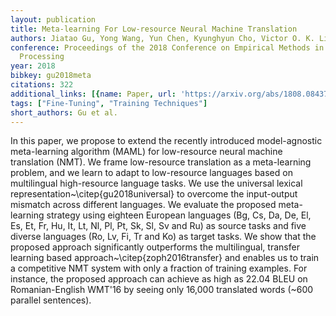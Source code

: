 ```yaml
---
layout: publication
title: Meta-learning For Low-resource Neural Machine Translation
authors: Jiatao Gu, Yong Wang, Yun Chen, Kyunghyun Cho, Victor O. K. Li
conference: Proceedings of the 2018 Conference on Empirical Methods in Natural Language
  Processing
year: 2018
bibkey: gu2018meta
citations: 322
additional_links: [{name: Paper, url: 'https://arxiv.org/abs/1808.08437'}]
tags: ["Fine-Tuning", "Training Techniques"]
short_authors: Gu et al.
---
```

In this paper, we propose to extend the recently introduced model-agnostic
meta-learning algorithm (MAML) for low-resource neural machine translation
(NMT). We frame low-resource translation as a meta-learning problem, and we
learn to adapt to low-resource languages based on multilingual high-resource
language tasks. We use the universal lexical
representation~\citep\{gu2018universal\} to overcome the input-output mismatch
across different languages. We evaluate the proposed meta-learning strategy
using eighteen European languages (Bg, Cs, Da, De, El, Es, Et, Fr, Hu, It, Lt,
Nl, Pl, Pt, Sk, Sl, Sv and Ru) as source tasks and five diverse languages (Ro,
Lv, Fi, Tr and Ko) as target tasks. We show that the proposed approach
significantly outperforms the multilingual, transfer learning based
approach~\citep\{zoph2016transfer\} and enables us to train a competitive NMT
system with only a fraction of training examples. For instance, the proposed
approach can achieve as high as 22.04 BLEU on Romanian-English WMT'16 by seeing
only 16,000 translated words (~600 parallel sentences).